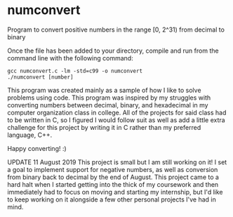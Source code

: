 # numconvert

Program to convert positive numbers in the range [0, 2^31)
from decimal to binary

Once the file has been added to your directory, compile and
run from the command line with the following command:

    gcc numconvert.c -lm -std=c99 -o numconvert
    ./numconvert [number]

This program was created mainly as a sample of how I like to
solve problems using code. This program was inspired by my
struggles with converting numbers between decimal, binary,
and hexadecimal in my computer organization class in college.
All of the projects for said class had to be written in C, so
I figured I would follow suit as well as add a little extra
challenge for this project by writing it in C rather than my
preferred language, C++.

Happy converting! :)

UPDATE 11 August 2019
This project is small but I am still working on it! I set a
goal to implement support for negative numbers, as well as
conversion from binary back to decimal by the end of August.
This project came to a hard halt when I started getting into
the thick of my coursework and then immediately had to focus on
moving and starting my internship, but I'd like to keep working
on it alongside a few other personal projects I've had in mind.